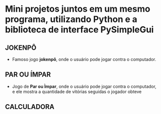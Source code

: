 # Mini projetos juntos em um mesmo programa, utilizando **Python** e a biblioteca de interface **PySimpleGui**
## JOKENPÔ
* Famoso jogo **jokenpô**, onde o usuário pode jogar contra o computador.
## PAR OU ÍMPAR
* Jogo de **Par ou Ìmpar**, onde o usuário pode jogar contra o computador, e ele mostra a quantidade de vitórias seguidas o jogador obteve
## CALCULADORA
